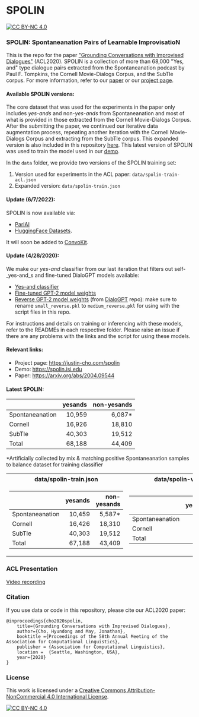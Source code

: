 # SPOLIN
[![CC BY-NC 4.0][cc-by-nc-shield]][cc-by-nc]

### SPOLIN: Spontaneanation Pairs of Learnable ImprovisatioN

This is the repo for the paper ["Grounding Conversations with Improvised Dialogues"]() (ACL2020). 
SPOLIN is a collection of more than 68,000 "Yes, and" type dialogue pairs extracted from the Spontaneanation podcast by Paul F. Tompkins, the Cornell Movie-Dialogs Corpus, and the SubTle corpus. For more information, refer to our [paper](https://arxiv.org/abs/2004.09544) or our [project page](https://justin-cho.com/spolin).


#### Available SPOLIN versions:
The core dataset that was used for the experiments in the paper only includes _yes-ands_ and non-_yes-ands_ from Spontaneanation and most of what is provided in those extracted from the Cornell Movie-Dialogs Corpus. After the submitting the paper, we continued our iterative data augmentation process, repeating another iteration with the Cornell Movie-Dialogs Corpus and extracting from the SubTle corpus. This expanded version is also included in this repository [here](/data). This latest version of SPOLIN was used to train the model used in our [demo](https://spolin.isi.edu). 


In the `data` folder, we provide two versions of the SPOLIN training set: 
1. Version used for experiments in the ACL paper: `data/spolin-train-acl.json` 
2. Expanded version: `data/spolin-train.json`


#### Update (6/7/2022):

SPOLIN is now available via: 
- [ParlAI](https://parl.ai/docs/tasks.html#spolin)
- [HuggingFace Datasets](https://huggingface.co/datasets/wise-east/spolin).  

It will soon be added to [ConvoKit](https://github.com/CornellNLP/ConvoKit). 

#### Update (4/28/2020): 

We make our _yes-and_ classifier from our last iteration that filters out self-_yes-and_s and fine-tuned DialoGPT models available: 

* [Yes-and classifier](https://drive.google.com/open?id=1My_8SGJHR43bLHepYAl6O8WG1fbH9_9P)
* [Fine-tuned GPT-2 model weights](https://drive.google.com/open?id=1-uX2vTqMyOge2l-dhcWEVfoXlotRhSK3)
* [Reverse GPT-2 model weights](https://convaisharables.blob.core.windows.net/lsp/multiref/small_reverse.pkl) (from [DialoGPT](https://github.com/microsoft/DialoGPT) repo): make sure to rename `small_reverse.pkl` to `medium_reverse.pkl` for using with the script files in this repo. 

For instructions and details on training or inferencing with these models, refer to the READMEs in each respective folder. Please raise an issue if there are any problems with the links and the script for using these models. 

#### Relevant links: 

* Project page: https://justin-cho.com/spolin
* Demo: https://spolin.isi.edu
* Paper: https://arxiv.org/abs/2004.09544



#### Latest SPOLIN:  
|| yesands| non-yesands|
|--|---:|---:|
|Spontaneanation|10,959|6,087*|
|Cornell|16,926|18,810|
|SubTle|40,303|19,512|
|Total|68,188|44,409|

\*Artificially collected by mix & matching positive Spontaneanation samples to balance dataset for training classifier


<table>
<tr><th> data/spolin-train.json</th>
<th> data/spolin-valid.json </th></tr>
<tr><td>

|| yesands| non-yesands|
|--|---:|---:|
|Spontaneanation|10,459|5,587*|
|Cornell|16,426|18,310|
|SubTle|40,303|19,512|
|Total|67,188|43,409|

</td><td>

|| yesands| non-yesands|
|--|---:|---:|
|Spontaneanation|500|500|
|Cornell|500|500|
|Total|1,000|1,000|

</td></tr> </table>

### ACL Presentation 

[Video recording](https://slideslive.com/38928948/grounding-conversations-with-improvised-dialogues)


### Citation

If you use data or code in this repository, please cite our ACL2020 paper: 
```
@inproceedings{cho2020spolin,
    title={Grounding Conversations with Improvised Dialogues},
    author={Cho, Hyundong and May, Jonathan},
    booktitle ={Proceedings of the 58th Annual Meeting of the Association for Computational Linguistics},
    publisher = {Association for Computational Linguistics}, 
    location =  {Seattle, Washington, USA},
    year={2020}
}  
```


### License


This work is licensed under a [Creative Commons Attribution-NonCommercial 4.0 International License][cc-by-nc].

[![CC BY-NC 4.0][cc-by-nc-image]][cc-by-nc]

[cc-by-nc]: http://creativecommons.org/licenses/by-nc/4.0/
[cc-by-nc-image]: https://licensebuttons.net/l/by-nc/4.0/88x31.png
[cc-by-nc-shield]: https://img.shields.io/badge/License-CC%20BY--NC%204.0-lightgrey.svg
